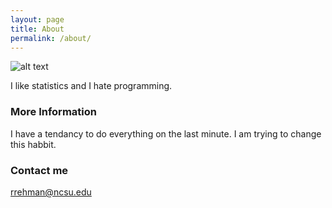 ```yaml
---
layout: page
title: About
permalink: /about/
---
```


![alt text](https://github.com/balqees1/Images/blob/main/IMG-4212.JPG)

I like statistics and I hate programming.


### More Information

I have a tendancy to do everything on the last minute. I am trying to change this habbit. 
### Contact me

[rrehman@ncsu.edu](mailto:rrehman@ncsu.edu)
